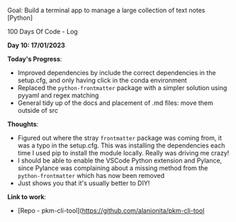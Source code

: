 Goal: Build a terminal app to manage a large collection of text notes [Python]

100 Days Of Code - Log

**Day 10: 17/01/2023**

**Today's Progress**:
- Improved dependencies by include the correct dependencies in the setup.cfg, and only having click in the conda environment
- Replaced the `python-frontmatter` package with a simpler solution using pyyaml and regex matching
- General tidy up of the docs and placement of .md files: move them outside of src

**Thoughts**: 
- Figured out where the stray `frontmatter` package was coming from, it was a typo in the setup.cfg. This was installing the dependencies each time I used pip to install the module locally. Really was driving me crazy! 
- I should be able to enable the VSCode Python extension and Pylance, since Pylance was complaining about a missing method from the `python-frontmatter` which has now been removed
- Just shows you that it's usually better to DIY! 

**Link to work**: 
- [Repo - pkm-cli-tool](https://github.com/alanionita/pkm-cli-tool